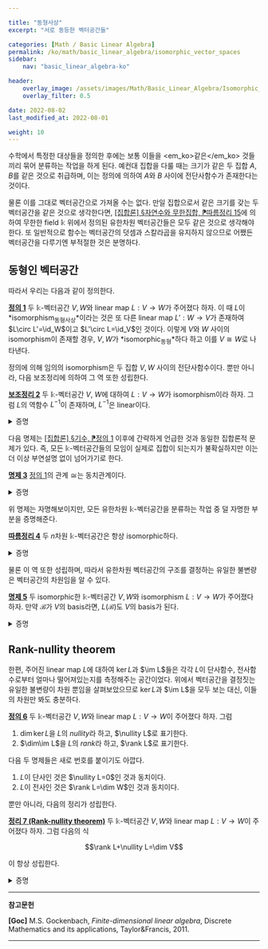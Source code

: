 ```yaml
---

title: "동형사상"
excerpt: "서로 동등한 벡터공간들"

categories: [Math / Basic Linear Algebra]
permalink: /ko/math/basic_linear_algebra/isomorphic_vector_spaces
sidebar: 
    nav: "basic_linear_algebra-ko"

header:
    overlay_image: /assets/images/Math/Basic_Linear_Algebra/Isomorphic_vector_spaces.png
    overlay_filter: 0.5

date: 2022-08-02
last_modified_at: 2022-08-01

weight: 10
---
```


수학에서 특정한 대상들을 정의한 후에는 보통 이들을 <em_ko>같은</em_ko> 것들끼리 묶어 분류하는 작업을 하게 된다. 예컨대 집합을 다룰 때는 크기가 같은 두 집합 $A,B$를 같은 것으로 취급하며, 이는 정의에 의하여 $A$와 $B$ 사이에 전단사함수가 존재한다는 것이다. 

물론 이를 그대로 벡터공간으로 가져올 수는 없다. 만일 집합으로서 같은 크기를 갖는 두 벡터공간을 같은 것으로 생각한다면, [\[집합론\] §자연수와 무한집합, ⁋따름정리 15](/ko/math/set_theory/natural_numbers#cor15)에 의하여 무한한 field $\mathbb{k}$ 위에서 정의된 유한차원 벡터공간들은 모두 같은 것으로 생각해야 한다. 또 일반적으로 함수는 벡터공간의 덧셈과 스칼라곱을 유지하지 않으므로 어쨌든 벡터공간을 다루기엔 부적절한 것은 분명하다.

## 동형인 벡터공간

따라서 우리는 다음과 같이 정의한다.

<div class="definition" markdown="1">

<ins id="def1">**정의 1**</ins> 두 $\mathbb{k}$-벡터공간 $V,W$와 linear map $L:V\rightarrow W$가 주어졌다 하자. 이 때 $L$이 *isomorphism<sub>동형사상</sub>*이라는 것은 또 다른 linear map $L':W\rightarrow V$가 존재하여 $L\circ L'=\id_W$이고 $L'\circ L=\id_V$인 것이다. 이렇게 $V$와 $W$ 사이의 isomorphism이 존재할 경우, $V,W$가 *isomorphic<sub>동형</sub>*하다 하고 이를 $V\cong W$로 나타낸다. 

</div>

정의에 의해 임의의 isomorphism은 두 집합 $V,W$ 사이의 전단사함수이다. 뿐만 아니라, 다음 보조정리에 의하여 그 역 또한 성립한다. 

<div class="proposition" markdown="1">

<ins id="lem2">**보조정리 2**</ins> 두 $\mathbb{k}$-벡터공간 $V$, $W$에 대하여 $L:V\rightarrow W$가 isomorphism이라 하자. 그럼 $L$의 역함수 $L^{-1}$이 존재하며, $L^{-1}$은 linear이다.

</div>
<details class="proof" markdown="1">
<summary>증명</summary>

$L^{-1}$이 존재한다는 것은 집합론에서의 결과이며, 이 때 $L\circ L^{-1}=\id_W$이고 $L^{-1}\circ L=\id_V$이다. 

따라서 $L^{-1}$이 linear임만 보이면 충분하다. 우선 임의의 $\alpha\in\mathbb{k}$, $w\in W$에 대하여, $L^{-1}(\alpha w)=\alpha L^{-1}(w)$임을 보여야 한다. 임의의 $w\in W$에 대하여 $L(v)=w$이도록 하는 $v\in V$가 유일하게 존재하고, 이 때 $L(\alpha v)=\alpha L(v)=\alpha w$이다. 이제

$$L^{-1}(\alpha w)=L^{-1}(L(\alpha v))=\alpha v=\alpha L^{-1}(w).$$

이와 비슷하게 $L^{-1}(w_1+w_2)=L^{-1}(w_1)+L^{-1}(w_2)$ 또한 보일 수 있다. 

</details>

다음 명제는 [\[집합론\] §기수, ⁋정의 1](/ko/math/set_theory/cardinals#def1) 이후에 간략하게 언급한 것과 동일한 집합론적 문제가 있다. 즉, <phrase>모든 $\mathbb{k}$-벡터공간들의 모임</phrase>이 실제로 집합이 되는지가 불확실하지만 이는 더 이상 부연설명 없이 넘어가기로 한다.

<div class="proposition" markdown="1">

<ins id="prop3">**명제 3**</ins> [정의 1](#def1)의 관계 $\cong$는 동치관계이다.

</div>
<details class="proof" markdown="1">
<summary>증명</summary>

관계 $\cong$이 reflexive, symmetric, transitive함을 보여야 한다.

1. 우선 임의의 $\mathbb{k}$-벡터공간 $V$에 대하여 $V\cong V$임은 자명하다. $\id_V:V\rightarrow V$가 $V$에서 $V$로의 isomorphism이 되기 때문이다.
2. 앞선 [보조정리 2](#lem2)에 의해 $\cong$가 symmetric이라는 것이 자명하다.    
3. 마지막으로 $U\cong V$, $V\cong W$라 하자. 그럼 두 isomorphism $L_1:U\rightarrow V$, $L_2: V\rightarrow W$가 존재하여 

</details>

위 명제는 자명해보이지만, 모든 유한차원 $\mathbb{k}$-벡터공간을 분류하는 작업 중 덜 자명한 부분을 증명해준다.

<div class="proposition" markdown="1">

<ins id="cor4">**따름정리 4**</ins> 두 $n$차원 $\mathbb{k}$-벡터공간은 항상 isomorphic하다.

</div>
<details class="proof" markdown="1">
<summary>증명</summary>

[§선형사상, ⁋에시 14](/ko/math/basic_linear_algebra/linear_map#ex14)는 임의의 $n$차원 $\mathbb{k}$-벡터공간 $V$가 $V\cong F^n$을 만족한다는 뜻이다. 또 다른 $n$차원 $\mathbb{k}$-벡터공간 $W$에 대하여도 $W\cong F^n$이므로, $\cong$가 동치관계라는 것으로부터 $V\cong W$임을 안다.

</details>

물론 이 역 또한 성립하며, 따라서 유한차원 벡터공간의 구조를 결정하는 유일한 불변량은 벡터공간의 차원임을 알 수 있다.

<div class="proposition" markdown="1">

<ins id="prop5">**명제 5**</ins> 두 isomorphic한 $\mathbb{k}$-벡터공간 $V,W$와 isomorphism $L:V\rightarrow W$가 주어졌다 하자. 만약 $\mathcal{B}$가 $V$의 basis라면, $L(\mathcal{B})$도 $V$의 basis가 된다.

</div>
<details class="proof" markdown="1">
<summary>증명</summary>

[§선형사상, ⁋따름정리 9](/ko/math/basic_linear_algebra/linear_map#cor9).

</details>

## Rank-nullity theorem

한편, 주어진 linear map $L$에 대하여 $\ker L$과 $\im L$들은 각각 $L$이 단사함수, 전사함수로부터 얼마나 떨어져있는지를 측정해주는 공간이었다. 위에서 벡터공간을 결정짓는 유일한 불변량이 차원 뿐임을 살펴보았으므로 $\ker L$과 $\im L$을 모두 보는 대신, 이들의 차원만 봐도 충분하다.

<div class="definition" markdown="1">

<ins id="def6">**정의 6**</ins> 두 $\mathbb{k}$-벡터공간 $V,W$와 linear map $L:V\rightarrow W$이 주어졌다 하자. 그럼 

1. $\dim\ker L$을 $L$의 *nullity*라 하고, $\nullity L$로 표기한다.
2. $\dim\im L$을 $L$의 *rank*라 하고, $\rank L$로 표기한다.

</div>

다음 두 명제들은 새로 번호를 붙이기도 아깝다.

1. $L$이 단사인 것은 $\nullity L=0$인 것과 동치이다.
2. $L$이 전사인 것은 $\rank L=\dim W$인 것과 동치이다.

뿐만 아니라, 다음의 정리가 성립한다.

<div class="proposition" markdown="1">

<ins id="thm7">**정리 7 (Rank-nullity theorem)**</ins> 두 $\mathbb{k}$-벡터공간 $V,W$와 linear map $L:V\rightarrow W$이 주어졌다 하자. 그럼 다음의 식 

$$\rank L+\nullity L=\dim V$$

이 항상 성립한다.

</div>
<details class="proof" markdown="1">
<summary>증명</summary>

편의를 위해 $\dim V=n$, $\nullity L=k$라 적자. 다음 두 경우는 자명하다.

1. 만일 $n=k$라면, $\ker L$은 $V$와 같은 차원을 가지는 부분공간이므로 $\ker L=V$가 성립한다. 따라서 $L=0$이고, $\im L=0$이므로 $\rank L=0$이 되어 정리가 성립한다. 
2. 이와 비슷하게 만일 $k=0$이라면 $\ker L=0$이므로 $L$은 단사다. 따라서 $L$의 공역을 $W$에서 $\im L$로 제한한다면 $L$은 $V$와 $\im L$ 사이의 전단사인 linear map이 된다. 따라서 $\dim V=\dim\im L=\rank L$이 된다.

이제 $0 < k < n$인 경우만 보이면 충분하다. $\left\\{x_1,x_2,\ldots,x_k\right\\}$가 $\ker L$의 basis라 하자. 이 집합은 $V$의 일차독립인 부분집합이므로, 이를 확장하여 $V$의 basis $\left\\{x_1,x_2,\ldots,x_k,x_{k+1},\ldots,x_n\right\\}$을 만들 수 있다. 그럼 집합 $\left\\{L(x_{k+1}),L(x_{k+2}),\ldots,L(x_n)\right\\}$이 $\im L$의 basis가 된다는 것을 다음과 같이 보일 수 있다.

우선 이 집합은 일차독립인데, 만일 

$$\alpha_{k+1}L(x_{k+1})+\alpha_{k+2}L(x_{k+2})+\cdots+\alpha_nL(x_n)=0$$

이 성립한다면 linearity에 의해 $L(\sum_{i=k+1}^n \alpha_i x_i)=0$이므로 $\sum_{i=k+1}^n\alpha_ix_i\in\ker L$이고, 따라서 어떤 $\alpha_1$, $\alpha_2$, $\ldots$, $\alpha_k$에 대하여

$$\sum_{i=k+1}^n\alpha_ix_i=\alpha_1x_1+\alpha_2x_2+\cdots+\alpha_kx_k$$

혹은

$$\alpha_1x_1+\alpha_2x_2+\cdots+\alpha_kx_k-\alpha_{k+1}x_{k+1}-\cdots-\alpha_nx_n=0$$

가 성립한다. 이제 $\left\\{x_1,x_2,\ldots,x_k,x_{k+1},\ldots,x_n\right\\}$가 일차독립이므로 $\alpha_1=\alpha_2=\cdots=\alpha_n=0$이어야 하고, 특히 $\alpha_{k+1}=\alpha_{k+2}=\cdots=\alpha_n=0$이 된다.

또, 이 집합은 $\im L$을 span한다. 임의의 $w\in \im L$이 주어졌다고 하자. 그럼 $L(v)=w$인 $v\in V$가 존재한다. $v=\sum_{i=1}^n \alpha_ix_i$라 하면, 

$$u=L\left(\sum_{i=1}^n\alpha_ix_i\right)=L\left(\sum_{i=1}^k\alpha_ix_i\right)+L\left(\sum_{i=k+1}^n\alpha_i x_i\right)=\sum_{i=k+1}^n\alpha_i L(x_i)$$

가 성립하기 때문이다.

이상에서 $\rank L=\dim\im L=n-k=\dim V-\nullity L$이므로, 정리의 식이 성립한다.

</details>

---

**참고문헌**

**[Goc]** M.S. Gockenbach, *Finite-dimensional linear algebra*, Discrete Mathematics and its applications, Taylor&Francis, 2011.

---